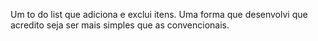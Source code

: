 Um to do list que adiciona e exclui itens.
Uma forma que desenvolvi que acredito seja ser mais simples que as convencionais.
